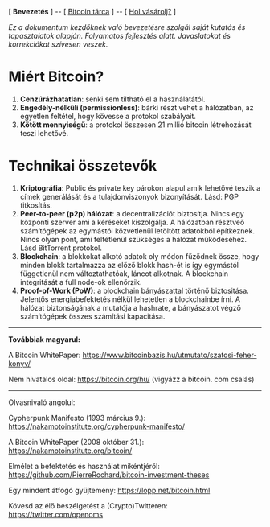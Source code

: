  [ **Bevezetés** ] -- [ [Bitcoin tárca](tarca.md) ] -- [ [Hol vásárolj?](vasarlas.md) ]

*Ez a dokumentum kezdőknek  való bevezetésre szolgál saját kutatás és tapasztalatok alapján. Folyamatos fejlesztés alatt. Javaslatokat és korrekciókat szívesen veszek.*

# Miért Bitcoin?

1. **Cenzúrázhatatlan**: senki sem tiltható el a használatától.
2. **Engedély-nélküli (permissionless)**: bárki részt vehet a hálózatban, az egyetlen feltétel, hogy kövesse a protokol szabályait.
3. **Kötött mennyiségű**: a protokol összesen 21 millió bitcoin létrehozását teszi lehetővé.

# Technikai összetevők

1. **Kriptográfia**: Public és private key párokon alapul amik lehetővé teszik a címek generálását és a tulajdonviszonyok bizonyítását. Lásd: PGP titkosítás.
2. **Peer-to-peer (p2p) hálózat**: a decentralizációt biztosítja. Nincs egy központi szerver ami a kéréseket kiszolgálja. A hálózatban résztveő számítógépek az egymástól közvetlenül letöltött adatokból építkeznek. Nincs olyan pont, ami feltétlenül szükséges a hálózat működéséhez. Lásd BitTorrent protokol.
3. **Blockchain**: a blokkokat alkotó adatok oly módon fűződnek össze, hogy minden blokk tartalmazza az előző blokk hash-ét is így egymástól függetlenül nem változtathatóak, láncot alkotnak. A blockchain integritását a full node-ok ellenőrzik.
4. **Proof-of-Work (PoW)**: a blockchain bányászattal történő biztositása. Jelentős energiabefektetés nélkül lehetetlen a blockchainbe írni. A hálózat biztonságának a mutatója a hashrate, a bányászatot végző számítógépek összes számítási kapacitása.

---

**Továbbiak magyarul:**

A Bitcoin WhitePaper: <https://www.bitcoinbazis.hu/utmutato/szatosi-feher-konyv/>

Nem hivatalos oldal:
<https://bitcoin.org/hu/> (vigyázz a bitcoin. com csalás)

---
Olvasnivaló angolul:

Cypherpunk Manifesto (1993 március 9.):
<https://nakamotoinstitute.org/cypherpunk-manifesto/>

A Bitcoin WhitePaper (2008 október 31.):
<https://nakamotoinstitute.org/bitcoin/>

Elmélet a befektetés és használat mikéntjéről:
<https://github.com/PierreRochard/bitcoin-investment-theses>

Egy mindent átfogó gyűjtemény: <https://lopp.net/bitcoin.html>

Kövesd az élő beszélgetést a (Crypto)Twitteren: <https://twitter.com/openoms>
